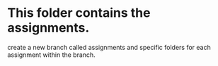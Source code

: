 # This folder contains the assignments.

create a new branch called assignments and specific folders for each assignment within the branch.
